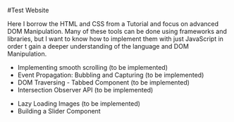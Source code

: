 #Test Website

Here I borrow the HTML and CSS from a Tutorial and focus on advanced DOM Manipulation. Many of these tools can be done using frameworks and libraries, but I want to know how to implement them with just JavaScript in order t gain a deeper understanding of the language and DOM Manipulation.

- Implementing smooth scrolling (to be implemented)
- Event Propagation: Bubbling and Capturing (to be implemented)
- DOM Traversing - Tabbed Component (to be implemented)
- Intersection Observer API (to be implemented)

* Lazy Loading Images (to be implemented)
* Building a Slider Component
